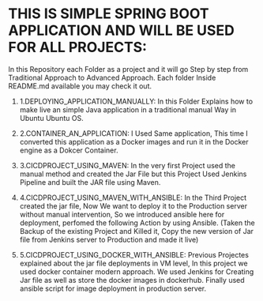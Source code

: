 # THIS IS SIMPLE SPRING BOOT APPLICATION AND WILL BE USED FOR ALL PROJECTS:

In this Repository each Folder as a project and it will go Step by step from Traditional Approach to Advanced Approach. Each folder Inside README.md available you may check it out.

1. 1.DEPLOYING_APPLICATION_MANUALLY: In this Folder Explains how to make live an simple Java application in a traditional manual Way in Ubuntu Ubuntu OS.

2. 2.CONTAINER_AN_APPLICATION: I Used Same application, This time I converted this application as a Docker images and run it in the Docker engine as a Dokcer Container.

3. 3.CICDPROJECT_USING_MAVEN: In the very first Project used the manual method and created the Jar File but this Project Used Jenkins Pipeline and built the JAR file using Maven.

4. 4.CICDPROJECT_USING_MAVEN_WITH_ANSIBLE: In the Third Project created the jar file, Now We want to deploy it to the Production server without manual intervention, So we introduced ansible here for deployment, perfomed the following Action by using Ansible. (Taken the Backup of the existing Project and Killed it, Copy the new version of Jar file from Jenkins server to Production and made it live)

5. 5.CICDPROJECT_USING_DOCKER_WITH_ANSIBLE: Previous Projectes explained about the jar file deployments in VM level, In this project we used docker container modern approach. We used Jenkins for Creating Jar file as well as store the docker images in dockerhub. Finally used ansible script for image deployment in production server.
